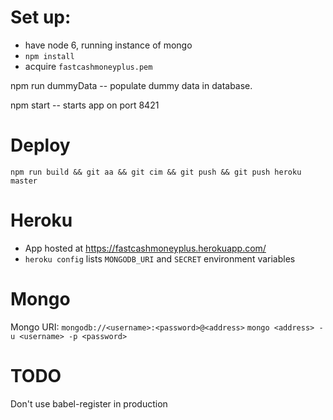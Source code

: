 # Set up:
- have node 6, running instance of mongo
- `npm install`
- acquire `fastcashmoneyplus.pem`

npm run dummyData -- populate dummy data in database.

npm start -- starts app on port 8421

# Deploy
`npm run build && git aa && git cim && git push && git push heroku master`

# Heroku
- App hosted at https://fastcashmoneyplus.herokuapp.com/
- `heroku config` lists `MONGODB_URI` and `SECRET` environment variables

# Mongo
Mongo URI: `mongodb://<username>:<password>@<address>`
`mongo <address> -u <username> -p <password>`


# TODO
Don't use babel-register in production
